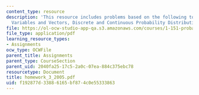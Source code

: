 ```yaml
---
content_type: resource
description: 'This resource includes problems based on the following topics: Random
  Variables and Vectors, Discrete and Continuous Probability Distributions.'
file: https://ol-ocw-studio-app-qa.s3.amazonaws.com/courses/1-151-probability-and-statistics-in-engineering-spring-2005/f192877d33886165bf874c0e55333863_homework_3_2005.pdf
file_type: application/pdf
learning_resource_types:
- Assignments
ocw_type: OCWFile
parent_title: Assignments
parent_type: CourseSection
parent_uid: 2040fa25-17c5-2a0c-07ea-884c375ebc78
resourcetype: Document
title: homework_3_2005.pdf
uid: f192877d-3388-6165-bf87-4c0e55333863
---
```

